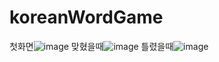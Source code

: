# koreanWordGame

첫화면![image](https://user-images.githubusercontent.com/77523846/116703539-5e627000-aa05-11eb-8302-20ddbe2716a6.png)
맞혔을때![image](https://user-images.githubusercontent.com/77523846/116703611-71754000-aa05-11eb-9704-9e1d31921635.png)
틀렸을때![image](https://user-images.githubusercontent.com/77523846/116703634-76d28a80-aa05-11eb-96b1-e1d6bf7a3654.png)
